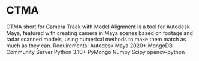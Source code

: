 # CTMA
 CTMA short for Camera Track with Model Alignment is a tool for Autodesk Maya, featured with creating camera in Maya scenes based on footage and radar scanned models, using numerical methods to make them match as much as they can.
Requirements:
Autodesk Maya 2020+
MongoDB Community Server
Python 3.10+
PyMongo
Numpy
Scipy
opencv-python

